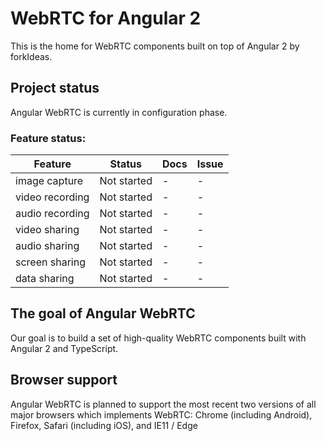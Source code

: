 # WebRTC for Angular 2

This is the home for WebRTC components built on top of Angular 2 by forkIdeas.

## Project status
Angular WebRTC is currently in configuration phase.

### Feature status:

| Feature          | Status                              | Docs         | Issue          |
|------------------|-------------------------------------|--------------|----------------|
| image capture    |                         Not started |           -  |              - |
| video recording  |                         Not started |           -  |              - |
| audio recording  |                         Not started |           -  |              - |
| video sharing    |                         Not started |           -  |              - |
| audio sharing    |                         Not started |           -  |              - |
| screen sharing   |                         Not started |           -  |              - |
| data sharing     |                         Not started |           -  |              - |

## The goal of Angular WebRTC
Our goal is to build a set of high-quality WebRTC components built with Angular 2 and TypeScript.

## Browser support
Angular WebRTC is planned to support the most recent two versions of all major browsers which implements WebRTC:
Chrome (including Android), Firefox, Safari (including iOS), and IE11 / Edge
